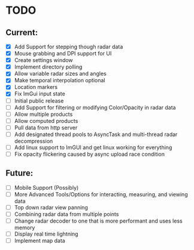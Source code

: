 # TODO

## Current:
- [X] Add Support for stepping though radar data
- [X] Mouse grabbing and DPI support for UI
- [X] Create settings window
- [X] Implement directory polling
- [X] Allow variable radar sizes and angles
- [X] Make temporal interpolation optional
- [X] Location markers
- [X] Fix ImGui input state
- [ ] Initial public release
- [ ] Add Support for filtering or modifying Color/Opacity in radar data 
- [ ] Allow multiple products
- [ ] Allow computed products
- [ ] Pull data from http server
- [ ] Add designated thread pools to AsyncTask and multi-thread radar decompression
- [ ] Add linux support to ImGUI and get linux working for everything
- [ ] Fix opacity flickering caused by async upload race condition

## Future:
- [ ] Mobile Support (Possibly)
- [ ] More Advanced Tools/Options for interacting, measuring, and viewing data
- [ ] Top down radar view panning
- [ ] Combining radar data from multiple points
- [ ] Change radar decoder to one that is more performant and uses less memory
- [ ] Display real time lightning
- [ ] Implement map data
